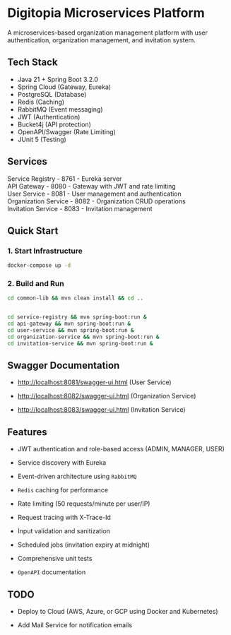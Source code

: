 
# Digitopia Microservices Platform

A microservices-based organization management platform with user authentication, organization management, and invitation system.

## Tech Stack

- Java 21 + Spring Boot 3.2.0  
- Spring Cloud (Gateway, Eureka)  
- PostgreSQL (Database)  
- Redis (Caching)  
- RabbitMQ (Event messaging)  
- JWT (Authentication)  
- Bucket4j (API protection)  
- OpenAPI/Swagger (Rate Limiting)  
- JUnit 5 (Testing)  

## Services

Service Registry - 8761 - Eureka server  
API Gateway - 8080 - Gateway with JWT and rate limiting  
User Service - 8081 - User management and authentication  
Organization Service - 8082 - Organization CRUD operations  
Invitation Service - 8083 - Invitation management  

## Quick Start

### 1. Start Infrastructure

```bash
docker-compose up -d
```


### 2. Build and Run

```bash
cd common-lib && mvn clean install && cd ..


cd service-registry && mvn spring-boot:run &
cd api-gateway && mvn spring-boot:run &
cd user-service && mvn spring-boot:run &
cd organization-service && mvn spring-boot:run &
cd invitation-service && mvn spring-boot:run &
```

## Swagger Documentation

- [http://localhost:8081/swagger-ui.html](http://localhost:8081/swagger-ui.html) (User Service)
    
- [http://localhost:8082/swagger-ui.html](http://localhost:8082/swagger-ui.html) (Organization Service)
    
- [http://localhost:8083/swagger-ui.html](http://localhost:8083/swagger-ui.html) (Invitation Service)
    

## Features

- JWT authentication and role-based access (ADMIN, MANAGER, USER)
    
- Service discovery with Eureka
    
- Event-driven architecture using ``RabbitMQ``
    
- ``Redis`` caching for performance
    
- Rate limiting (50 requests/minute per user/IP)
    
- Request tracing with X-Trace-Id
    
- Input validation and sanitization
    
- Scheduled jobs (invitation expiry at midnight)
    
- Comprehensive unit tests
    
- ``OpenAPI`` documentation
    

## TODO

- Deploy to Cloud (AWS, Azure, or GCP using Docker and Kubernetes)
    
- Add Mail Service  for  notification emails
